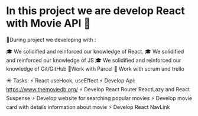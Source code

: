 <h1>In this project we are develop React with Movie API 🎥 </h1>


🔧During project we developing with :

🎓 We solidified and reinforced our knowledge of React.
🎓 We solidified and reinforced our knowledge of JS
🎓 We solidified and reinforced our knowledge of Git/GitHub
🔨Work with Parcel
🔨 Work with scrum and trello

☀️ Tasks:
⚡ React useHook, useEffect
⚡ Develop Api: https://www.themoviedb.org/
⚡ Develop React Router ReactLazy and React Suspense
⚡ Develop website for searching popular movies
⚡ Develop movie card with details information about movie
⚡ Develop React NavLink
